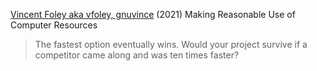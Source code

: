 
[Vincent Foley aka vfoley, gnuvince](https://vfoley.xyz/reasonable-use/)
(2021) Making Reasonable Use of Computer Resources
> The fastest option eventually wins. Would your project survive if a competitor came along and was ten times faster?
